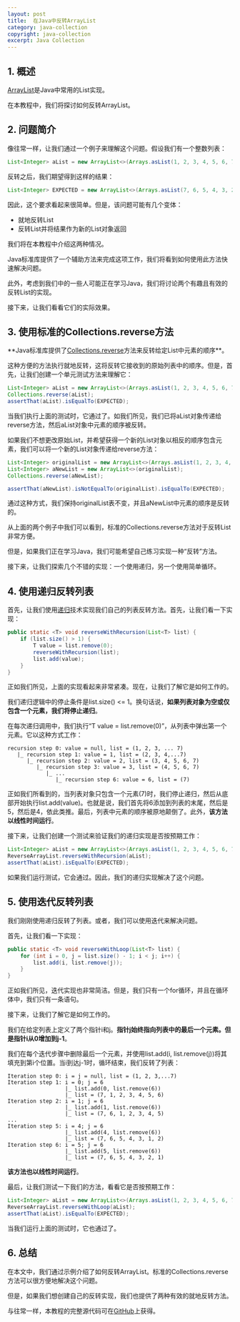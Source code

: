 ```yaml
---
layout: post
title:  在Java中反转ArrayList
category: java-collection
copyright: java-collection
excerpt: Java Collection
---
```


## 1. 概述

[ArrayList](https://www.baeldung.com/java-arraylist)是Java中常用的List实现。

在本教程中，我们将探讨如何反转ArrayList。

## 2. 问题简介

像往常一样，让我们通过一个例子来理解这个问题。假设我们有一个整数列表：

```java
List<Integer> aList = new ArrayList<>(Arrays.asList(1, 2, 3, 4, 5, 6, 7));
```

反转之后，我们期望得到这样的结果：

```java
List<Integer> EXPECTED = new ArrayList<>(Arrays.asList(7, 6, 5, 4, 3, 2, 1));
```

因此，这个要求看起来很简单。但是，该问题可能有几个变体：

-   就地反转List
-   反转List并将结果作为新的List对象返回

我们将在本教程中介绍这两种情况。

Java标准库提供了一个辅助方法来完成这项工作，我们将看到如何使用此方法快速解决问题。

此外，考虑到我们中的一些人可能正在学习Java，我们将讨论两个有趣且有效的反转List的实现。

接下来，让我们看看它们的实际效果。

## 3. 使用标准的Collections.reverse方法

**Java标准库提供了[Collections.reverse](https://docs.oracle.com/en/java/javase/17/docs/api/java.base/java/util/Collections.html#reverse(java.util.List))方法来反转给定List中元素的顺序**。

这种方便的方法执行就地反转，这将反转它接收到的原始列表中的顺序。但是，首先，让我们创建一个单元测试方法来理解它：

```java
List<Integer> aList = new ArrayList<>(Arrays.asList(1, 2, 3, 4, 5, 6, 7));
Collections.reverse(aList);
assertThat(aList).isEqualTo(EXPECTED);
```

当我们执行上面的测试时，它通过了。如我们所见，我们已将aList对象传递给reverse方法，然后aList对象中元素的顺序被反转。

如果我们不想更改原始List，并希望获得一个新的List对象以相反的顺序包含元素，我们可以将一个新的List对象传递给reverse方法：

```java
List<Integer> originalList = new ArrayList<>(Arrays.asList(1, 2, 3, 4, 5, 6, 7));
List<Integer> aNewList = new ArrayList<>(originalList);
Collections.reverse(aNewList);

assertThat(aNewList).isNotEqualTo(originalList).isEqualTo(EXPECTED);
```

通过这种方式，我们保持originalList表不变，并且aNewList中元素的顺序是反转的。

从上面的两个例子中我们可以看到，标准的Collections.reverse方法对于反转List非常方便。

但是，如果我们正在学习Java，我们可能希望自己练习实现一种“反转”方法。

接下来，让我们探索几个不错的实现：一个使用递归，另一个使用简单循环。

## 4. 使用递归反转列表

首先，让我们使用[递归](https://www.baeldung.com/java-recursion)技术实现我们自己的列表反转方法。首先，让我们看一下实现：

```java
public static <T> void reverseWithRecursion(List<T> list) {
    if (list.size() > 1) {
        T value = list.remove(0);
        reverseWithRecursion(list);
        list.add(value);
    }
}
```

正如我们所见，上面的实现看起来非常紧凑。现在，让我们了解它是如何工作的。

我们递归逻辑中的停止条件是list.size() <= 1。换句话说，**如果列表对象为空或仅包含一个元素，我们将停止递归**。

在每次递归调用中，我们执行“T value = list.remove(0)”，从列表中弹出第一个元素。它以这种方式工作：

```text
recursion step 0: value = null, list = (1, 2, 3, ... 7)
   |_ recursion step 1: value = 1, list = (2, 3, 4,...7)
      |_ recursion step 2: value = 2, list = (3, 4, 5, 6, 7)
         |_ recursion step 3: value = 3, list = (4, 5, 6, 7)
            |_ ...
               |_ recursion step 6: value = 6, list = (7) 
```

正如我们所看到的，当列表对象只包含一个元素(7)时，我们停止递归，然后从底部开始执行list.add(value)。也就是说，我们首先将6添加到列表的末尾，然后是5，然后是4，依此类推。最后，列表中元素的顺序被原地颠倒了。此外，**该方法以线性时间运行**。

接下来，让我们创建一个测试来验证我们的递归实现是否按预期工作：

```java
List<Integer> aList = new ArrayList<>(Arrays.asList(1, 2, 3, 4, 5, 6, 7));
ReverseArrayList.reverseWithRecursion(aList);
assertThat(aList).isEqualTo(EXPECTED);
```

如果我们运行测试，它会通过。因此，我们的递归实现解决了这个问题。

## 5. 使用迭代反转列表

我们刚刚使用递归反转了列表。或者，我们可以使用迭代来解决问题。

首先，让我们看一下实现：

```java
public static <T> void reverseWithLoop(List<T> list) {
    for (int i = 0, j = list.size() - 1; i < j; i++) {
        list.add(i, list.remove(j));
    }
}
```

正如我们所见，迭代实现也非常简洁。但是，我们只有一个for循环，并且在循环体中，我们只有一条语句。

接下来，让我们了解它是如何工作的。

我们在给定列表上定义了两个指针i和j。**指针j始终指向列表中的最后一个元素。但是指针i从0增加到j-1**。

我们在每个迭代步骤中删除最后一个元素，并使用list.add(i, list.remove(j))将其填充到第i个位置。当i到达j-1时，循环结束，我们反转了列表：

```text
Iteration step 0: i = j = null, list = (1, 2, 3,...7)
Iteration step 1: i = 0; j = 6 
                  |_ list.add(0, list.remove(6))
                  |_ list = (7, 1, 2, 3, 4, 5, 6)
Iteration step 2: i = 1; j = 6 
                  |_ list.add(1, list.remove(6))
                  |_ list = (7, 6, 1, 2, 3, 4, 5)
...
Iteration step 5: i = 4; j = 6 
                  |_ list.add(4, list.remove(6))
                  |_ list = (7, 6, 5, 4, 3, 1, 2)
Iteration step 6: i = 5; j = 6 
                  |_ list.add(5, list.remove(6))
                  |_ list = (7, 6, 5, 4, 3, 2, 1)
```

**该方法也以线性时间运行**。

最后，让我们测试一下我们的方法，看看它是否按预期工作：

```java
List<Integer> aList = new ArrayList<>(Arrays.asList(1, 2, 3, 4, 5, 6, 7));
ReverseArrayList.reverseWithLoop(aList);
assertThat(aList).isEqualTo(EXPECTED);
```

当我们运行上面的测试时，它也通过了。

## 6.  总结

在本文中，我们通过示例介绍了如何反转ArrayList。标准的Collections.reverse方法可以很方便地解决这个问题。

但是，如果我们想创建自己的反转实现，我们也提供了两种有效的就地反转方法。

与往常一样，本教程的完整源代码可在[GitHub](https://github.com/tuyucheng7/taketoday-tutorial4j/tree/master/java-core-modules/java-collections-list-4)上获得。